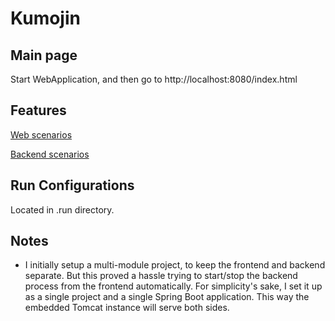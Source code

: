 # Kumojin

## Main page

Start WebApplication, and then go to http://localhost:8080/index.html

## Features

[Web scenarios](src/features/frontend/web.feature)

[Backend scenarios](src/features/backend/backend.feature)

## Run Configurations

Located in .run directory.

## Notes

* I initially setup a multi-module project, to keep the frontend and backend separate. But this proved a hassle trying
  to start/stop the backend process from the frontend automatically. For simplicity's sake, I set it up as a single
  project and a single Spring Boot application. This way the embedded Tomcat instance will serve both sides.
